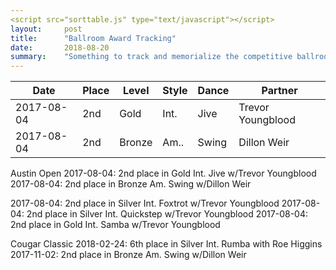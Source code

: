 ```yaml
---
<script src="sorttable.js" type="text/javascript"></script>
layout:     post
title:      "Ballroom Award Tracking"
date:       2018-08-20
summary:    "Something to track and memorialize the competitive ballroom ribbons I kept over the years"
---
```




<table class="sortable">
 <thead>
   <tr>
     <th>Date</th>
     <th>Place</th>
     <th>Level</th>
     <th>Style</th>
     <th>Dance</th>
     <th>Partner</th>
  </tr>
 </thead>
 <tbody>
   <tr>
    <td>2017-08-04</td>
    <td>2nd</td>
    <td>Gold</td>
    <td>Int.</td>
    <td>Jive</td>
    <td>Trevor Youngblood</td>
  </tr>
  <tr>
    <td>2017-08-04</td>
    <td>2nd</td>
    <td>Bronze</td>
    <td>Am..</td>
    <td>Swing</td>
    <td>Dillon Weir</td>
  </tr>
</tbody>
</table>


Austin Open
2017-08-04: 2nd place in Gold Int. Jive w/Trevor Youngblood
2017-08-04: 2nd place in Bronze Am. Swing w/Dillon Weir



2017-08-04: 2nd place in Silver Int. Foxtrot w/Trevor Youngblood
2017-08-04: 2nd place in Silver Int. Quickstep w/Trevor Youngblood
2017-08-04: 2nd place in Gold Int. Samba w/Trevor Youngblood

Cougar Classic
2018-02-24: 6th place in Silver Int. Rumba with Roe Higgins
2017-11-02: 2nd place in Bronze Am. Swing w/Dillon Weir